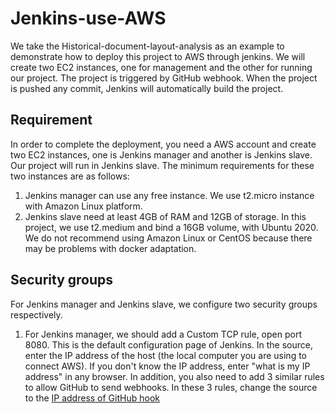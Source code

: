 # Jenkins-use-AWS
We take the Historical-document-layout-analysis as an example to demonstrate how to deploy this project to AWS through jenkins. We will create two EC2 instances, one for management and the other for running our project. The project is triggered by GitHub webhook. When the project is pushed any commit, Jenkins will automatically build the project.

## Requirement
In order to complete the deployment, you need a AWS account and create two EC2 instances, one is Jenkins manager and another is Jenkins slave. Our project will run in Jenkins slave. The minimum requirements for these two instances are as follows:
1. Jenkins manager can use any free instance. We use t2.micro instance with Amazon Linux platform.
2. Jenkins slave need at least 4GB of RAM and 12GB of storage. In this project, we use t2.medium and bind a 16GB volume, with Ubuntu 2020. We do not recommend using Amazon Linux or CentOS because there may be problems with docker adaptation.

## Security groups
For Jenkins manager and Jenkins slave, we configure two security groups respectively.
1. For Jenkins manager, we should add a Custom TCP rule, open port 8080. This is the default configuration page of Jenkins. In the source, enter the IP address of the host (the local computer you are using to connect AWS). If you don't know the IP address, enter "what is my IP address" in any browser. In addition, you also need to add 3 similar rules to allow GitHub to send webhooks. In these 3 rules, change the source to the [IP address of GitHub hook](http://www.runoob.com/)

